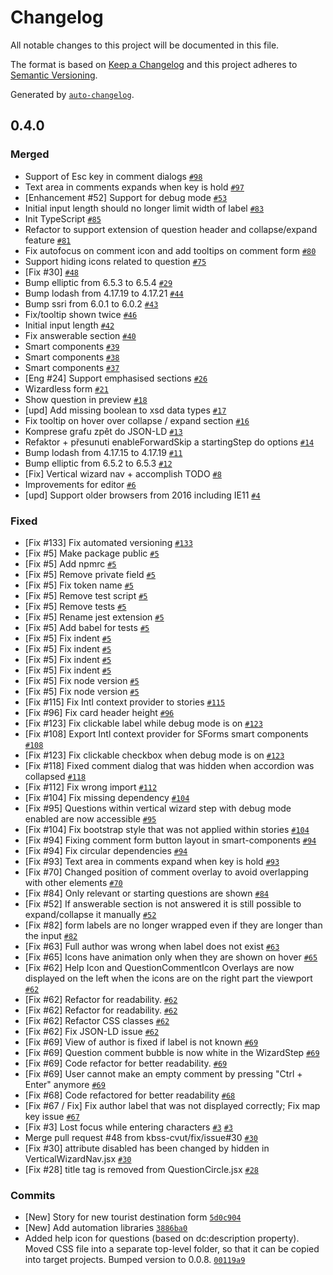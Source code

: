 # Changelog

All notable changes to this project will be documented in this file.

The format is based on [Keep a Changelog](https://keepachangelog.com/en/1.0.0/)
and this project adheres to [Semantic Versioning](https://semver.org/spec/v2.0.0.html).

Generated by [`auto-changelog`](https://github.com/CookPete/auto-changelog).

## 0.4.0

### Merged

- Support of Esc key in comment dialogs [`#98`](https://github.com/kbss-cvut/s-forms/pull/98)
- Text area in comments expands when key is hold [`#97`](https://github.com/kbss-cvut/s-forms/pull/97)
- [Enhancement #52] Support for debug mode [`#53`](https://github.com/kbss-cvut/s-forms/pull/53)
- Initial input length should no longer limit width of label [`#83`](https://github.com/kbss-cvut/s-forms/pull/83)
- Init TypeScript [`#85`](https://github.com/kbss-cvut/s-forms/pull/85)
- Refactor to support extension of question header and collapse/expand feature [`#81`](https://github.com/kbss-cvut/s-forms/pull/81)
- Fix autofocus on comment icon and add tooltips on comment form [`#80`](https://github.com/kbss-cvut/s-forms/pull/80)
- Support hiding icons related to question [`#75`](https://github.com/kbss-cvut/s-forms/pull/75)
- [Fix #30] [`#48`](https://github.com/kbss-cvut/s-forms/pull/48)
- Bump elliptic from 6.5.3 to 6.5.4 [`#29`](https://github.com/kbss-cvut/s-forms/pull/29)
- Bump lodash from 4.17.19 to 4.17.21 [`#44`](https://github.com/kbss-cvut/s-forms/pull/44)
- Bump ssri from 6.0.1 to 6.0.2 [`#43`](https://github.com/kbss-cvut/s-forms/pull/43)
- Fix/tooltip shown twice [`#46`](https://github.com/kbss-cvut/s-forms/pull/46)
- Initial input length [`#42`](https://github.com/kbss-cvut/s-forms/pull/42)
- Fix answerable section [`#40`](https://github.com/kbss-cvut/s-forms/pull/40)
- Smart components [`#39`](https://github.com/kbss-cvut/s-forms/pull/39)
- Smart components [`#38`](https://github.com/kbss-cvut/s-forms/pull/38)
- Smart components [`#37`](https://github.com/kbss-cvut/s-forms/pull/37)
- [Eng #24] Support emphasised sections [`#26`](https://github.com/kbss-cvut/s-forms/pull/26)
- Wizardless form [`#21`](https://github.com/kbss-cvut/s-forms/pull/21)
- Show question in preview [`#18`](https://github.com/kbss-cvut/s-forms/pull/18)
- [upd] Add missing boolean to xsd data types [`#17`](https://github.com/kbss-cvut/s-forms/pull/17)
- Fix tooltip on hover over collapse / expand section [`#16`](https://github.com/kbss-cvut/s-forms/pull/16)
- Komprese grafu zpět do JSON-LD [`#13`](https://github.com/kbss-cvut/s-forms/pull/13)
- Refaktor + přesunuti enableForwardSkip a startingStep do options [`#14`](https://github.com/kbss-cvut/s-forms/pull/14)
- Bump lodash from 4.17.15 to 4.17.19 [`#11`](https://github.com/kbss-cvut/s-forms/pull/11)
- Bump elliptic from 6.5.2 to 6.5.3 [`#12`](https://github.com/kbss-cvut/s-forms/pull/12)
- [Fix] Vertical wizard nav + accomplish TODO [`#8`](https://github.com/kbss-cvut/s-forms/pull/8)
- Improvements for editor [`#6`](https://github.com/kbss-cvut/s-forms/pull/6)
- [upd] Support older browsers from 2016 including IE11 [`#4`](https://github.com/kbss-cvut/s-forms/pull/4)

### Fixed

- [Fix #133] Fix automated versioning [`#133`](https://github.com/kbss-cvut/s-forms/issues/133)
- [Fix #5] Make package public [`#5`](https://github.com/kbss-cvut/s-forms/issues/5)
- [Fix #5] Add npmrc [`#5`](https://github.com/kbss-cvut/s-forms/issues/5)
- [Fix #5] Remove private field [`#5`](https://github.com/kbss-cvut/s-forms/issues/5)
- [Fix #5] Fix token name [`#5`](https://github.com/kbss-cvut/s-forms/issues/5)
- [Fix #5] Remove test script [`#5`](https://github.com/kbss-cvut/s-forms/issues/5)
- [Fix #5] Remove tests [`#5`](https://github.com/kbss-cvut/s-forms/issues/5)
- [Fix #5] Rename jest extension [`#5`](https://github.com/kbss-cvut/s-forms/issues/5)
- [Fix #5] Add babel for tests [`#5`](https://github.com/kbss-cvut/s-forms/issues/5)
- [Fix #5] Fix indent [`#5`](https://github.com/kbss-cvut/s-forms/issues/5)
- [Fix #5] Fix indent [`#5`](https://github.com/kbss-cvut/s-forms/issues/5)
- [Fix #5] Fix indent [`#5`](https://github.com/kbss-cvut/s-forms/issues/5)
- [Fix #5] Fix indent [`#5`](https://github.com/kbss-cvut/s-forms/issues/5)
- [Fix #5] Fix node version [`#5`](https://github.com/kbss-cvut/s-forms/issues/5)
- [Fix #5] Fix node version [`#5`](https://github.com/kbss-cvut/s-forms/issues/5)
- [Fix #115] Fix Intl context provider to stories [`#115`](https://github.com/kbss-cvut/s-forms/issues/115)
- [Fix #96] Fix card header height [`#96`](https://github.com/kbss-cvut/s-forms/issues/96)
- [Fix #123] Fix clickable label while debug mode is on [`#123`](https://github.com/kbss-cvut/s-forms/issues/123)
- [Fix #108] Export Intl context provider for SForms smart components [`#108`](https://github.com/kbss-cvut/s-forms/issues/108)
- [Fix #123] Fix clickable checkbox when debug mode is on [`#123`](https://github.com/kbss-cvut/s-forms/issues/123)
- [Fix #118] Fixed comment dialog that was hidden when accordion was collapsed [`#118`](https://github.com/kbss-cvut/s-forms/issues/118)
- [Fix #112] Fix wrong import [`#112`](https://github.com/kbss-cvut/s-forms/issues/112)
- [Fix #104] Fix missing dependency [`#104`](https://github.com/kbss-cvut/s-forms/issues/104)
- [Fix #95] Questions within vertical wizard step with debug mode enabled are now accessible [`#95`](https://github.com/kbss-cvut/s-forms/issues/95)
- [Fix #104] Fix bootstrap style that was not applied within stories [`#104`](https://github.com/kbss-cvut/s-forms/issues/104)
- [Fix #94] Fixing comment form button layout in smart-components [`#94`](https://github.com/kbss-cvut/s-forms/issues/94)
- [Fix #94] Fix circular dependencies [`#94`](https://github.com/kbss-cvut/s-forms/issues/94)
- [Fix #93] Text area in comments expand when key is hold [`#93`](https://github.com/kbss-cvut/s-forms/issues/93)
- [Fix #70] Changed position of comment overlay to avoid overlapping with other elements [`#70`](https://github.com/kbss-cvut/s-forms/issues/70)
- [Fix #84] Only relevant or starting questions are shown [`#84`](https://github.com/kbss-cvut/s-forms/issues/84)
- [Fix #52] If answerable section is not answered it is still possible to expand/collapse it manually [`#52`](https://github.com/kbss-cvut/s-forms/issues/52)
- [Fix #82] form labels are no longer wrapped even if they are longer than the input [`#82`](https://github.com/kbss-cvut/s-forms/issues/82)
- [Fix #63] Full author was wrong when label does not exist [`#63`](https://github.com/kbss-cvut/s-forms/issues/63)
- [Fix #65] Icons have animation only when they are shown on hover [`#65`](https://github.com/kbss-cvut/s-forms/issues/65)
- [Fix #62] Help Icon and QuestionCommentIcon Overlays are now displayed on the left when the icons are on the right part the viewport [`#62`](https://github.com/kbss-cvut/s-forms/issues/62)
- [Fix #62] Refactor for readability. [`#62`](https://github.com/kbss-cvut/s-forms/issues/62)
- [Fix #62] Refactor for readability. [`#62`](https://github.com/kbss-cvut/s-forms/issues/62)
- [Fix #62] Refactor CSS classes [`#62`](https://github.com/kbss-cvut/s-forms/issues/62)
- [Fix #62] Fix JSON-LD issue [`#62`](https://github.com/kbss-cvut/s-forms/issues/62)
- [Fix #69] View of author is fixed if label is not known [`#69`](https://github.com/kbss-cvut/s-forms/issues/69)
- [Fix #69] Question comment bubble is now white in the WizardStep [`#69`](https://github.com/kbss-cvut/s-forms/issues/69)
- [Fix #69] Code refactor for better readability. [`#69`](https://github.com/kbss-cvut/s-forms/issues/69)
- [Fix #69] User cannot make an empty comment by pressing "Ctrl + Enter" anymore [`#69`](https://github.com/kbss-cvut/s-forms/issues/69)
- [Fix #68] Code refactored for better readability [`#68`](https://github.com/kbss-cvut/s-forms/issues/68)
- [Fix #67 / Fix] Fix author label that was not displayed correctly; Fix map key issue [`#67`](https://github.com/kbss-cvut/s-forms/issues/67)
- [Fix #3] Lost focus while entering characters [`#3`](https://github.com/kbss-cvut/s-forms/issues/3) [`#3`](https://github.com/kbss-cvut/s-forms/issues/3)
- Merge pull request #48 from kbss-cvut/fix/issue#30 [`#30`](https://github.com/kbss-cvut/s-forms/issues/30)
- [Fix #30] attribute disabled has been changed by hidden in VerticalWizardNav.jsx [`#30`](https://github.com/kbss-cvut/s-forms/issues/30)
- [Fix #28] title tag is removed from QuestionCircle.jsx [`#28`](https://github.com/kbss-cvut/s-forms/issues/28)

### Commits

- [New] Story for new tourist destination form [`5d0c904`](https://github.com/kbss-cvut/s-forms/commit/5d0c9047852aaf0f7877e85d40ca720f7c6d8710)
- [New] Add automation libraries [`3886ba0`](https://github.com/kbss-cvut/s-forms/commit/3886ba0eebc539daaa5fa7a659b80345f0d9d639)
- Added help icon for questions (based on dc:description property). Moved CSS file into a separate top-level folder, so that it can be copied into target projects. Bumped version to 0.0.8. [`00119a9`](https://github.com/kbss-cvut/s-forms/commit/00119a94a9ded5acd159a4df8fe419a51ba862bb)
